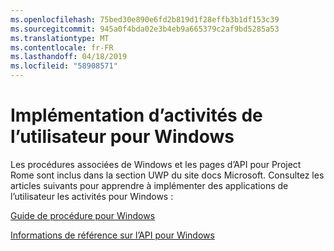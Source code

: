 ```yaml
---
ms.openlocfilehash: 75bed30e890e6fd2b819d1f28effb3b1df153c39
ms.sourcegitcommit: 945a0f4bda02e3b4eb9a665379c2af9bd5285a53
ms.translationtype: MT
ms.contentlocale: fr-FR
ms.lasthandoff: 04/18/2019
ms.locfileid: "58908571"
---
```

# <a name="implementing-user-activities-for-windows"></a>Implémentation d’activités de l’utilisateur pour Windows

Les procédures associées de Windows et les pages d’API pour Project Rome sont inclus dans la section UWP du site docs Microsoft. Consultez les articles suivants pour apprendre à implémenter des applications de l’utilisateur les activités pour Windows :

[Guide de procédure pour Windows](https://docs.microsoft.com/windows/uwp/launch-resume/useractivities)

[Informations de référence sur l’API pour Windows](https://docs.microsoft.com/uwp/api/windows.applicationmodel.useractivities)